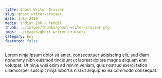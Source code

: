 ```yaml
---
title: Ghost Writer Cruiser
slug: ghost-writer-cruiser
date: July 2019
media: Indian Ink - Pencil
thumb: ../images/thumbs/ghost-writer-cruiser.png
imgs: ../images/ghost-writer-cruiser/
category: buy
featured: false
---
```


Lorem ninja ipsum dolor sit amet, consectetuer adipiscing elit, sed diam nonummy nibh euismod tincidunt ut laoreet dolore magna aliquam erat volutpat. Ut ninja wisi enim ad minim veniam, quis nostrud exerci tation ullamcorper suscipit ninja lobortis nisl ut aliquip ex ea commodo consequat.